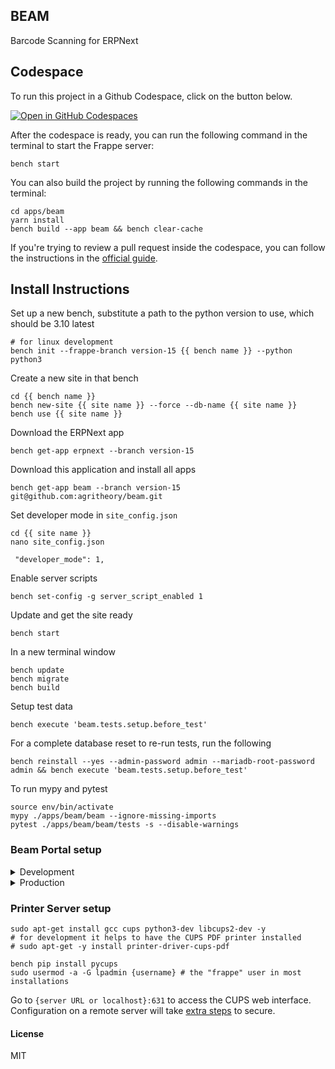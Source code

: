 <!-- Copyright (c) 2024, AgriTheory and contributors
For license information, please see license.txt-->

## BEAM

Barcode Scanning for ERPNext

## Codespace

To run this project in a Github Codespace, click on the button below.

[![Open in GitHub Codespaces](https://github.com/codespaces/badge.svg)](https://codespaces.new/agritheory/beam?quickstart=1)

After the codespace is ready, you can run the following command in the terminal to start the Frappe server:

```shell
bench start
```

You can also build the project by running the following commands in the terminal:

```shell
cd apps/beam
yarn install
bench build --app beam && bench clear-cache
```

If you're trying to review a pull request inside the codespace, you can follow the instructions in the [official guide](https://docs.github.com/en/codespaces/developing-in-a-codespace/using-github-codespaces-for-pull-requests#reviewing-a-pull-request-in-codespaces).

## Install Instructions

Set up a new bench, substitute a path to the python version to use, which should be 3.10 latest

```
# for linux development
bench init --frappe-branch version-15 {{ bench name }} --python python3
```
Create a new site in that bench
```
cd {{ bench name }}
bench new-site {{ site name }} --force --db-name {{ site name }}
bench use {{ site name }}
```
Download the ERPNext app
```
bench get-app erpnext --branch version-15
```
Download this application and install all apps
```
bench get-app beam --branch version-15 git@github.com:agritheory/beam.git
```
Set developer mode in `site_config.json`
```
cd {{ site name }}
nano site_config.json

 "developer_mode": 1,
```
Enable server scripts
```
bench set-config -g server_script_enabled 1
```
Update and get the site ready
```
bench start
```
In a new terminal window
```
bench update
bench migrate
bench build
```

Setup test data
```shell
bench execute 'beam.tests.setup.before_test'
```

For a complete database reset to re-run tests, run the following
```shell
bench reinstall --yes --admin-password admin --mariadb-root-password admin && bench execute 'beam.tests.setup.before_test'
```

To run mypy and pytest
```shell
source env/bin/activate
mypy ./apps/beam/beam --ignore-missing-imports
pytest ./apps/beam/beam/tests -s --disable-warnings
```

### Beam Portal setup

<details>
<summary>Development</summary>

```shell
# start the development server
yarn dev
```
</details>

<details>
<summary>Production</summary>

```shell
# build assets for the portal page(s)
bench build

# visit `{server URL}/beam` to access the portal page.
```
</details>

### Printer Server setup
```shell
sudo apt-get install gcc cups python3-dev libcups2-dev -y
# for development it helps to have the CUPS PDF printer installed
# sudo apt-get -y install printer-driver-cups-pdf

bench pip install pycups
sudo usermod -a -G lpadmin {username} # the "frappe" user in most installations
```

Go to `{server URL or localhost}:631` to access the CUPS web interface. Configuration on a remote server will take [extra steps](https://askubuntu.com/questions/23936/how-do-you-administer-cups-remotely-using-the-web-interface) to secure.

#### License

MIT
